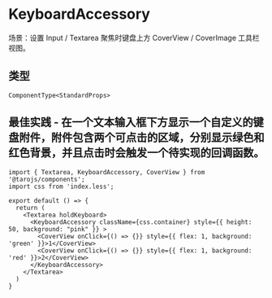 # KeyboardAccessory
场景：设置 Input / Textarea 聚焦时键盘上方 CoverView / CoverImage 工具栏视图。

## 类型
```tsx
ComponentType<StandardProps>
```

## 最佳实践 - 在一个文本输入框下方显示一个自定义的键盘附件，附件包含两个可点击的区域，分别显示绿色和红色背景，并且点击时会触发一个待实现的回调函数。
``` render
import { Textarea, KeyboardAccessory, CoverView } from '@tarojs/components';
import css from 'index.less';

export default () => {
  return (
    <Textarea holdKeyboard>
      <KeyboardAccessory className={css.container} style={{ height: 50, background: "pink" }} >
        <CoverView onClick={() => {}} style={{ flex: 1, background: 'green' }}>1</CoverView>
        <CoverView onClick={() => {}} style={{ flex: 1, background: 'red' }}>2</CoverView>
      </KeyboardAccessory>
    </Textarea>
  )
}
```
